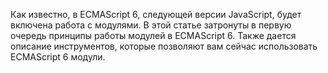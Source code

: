 Как известно, в ECMAScript 6, следующей версии JavaScript, будет включена 
работа с модулями. В этой статье затронуты в первую очередь принципы работы 
модулей в ECMAScript 6. Также дается описание инструментов, которые позволяют вам сейчас использовать ECMAScript 6 модули.